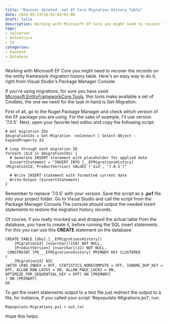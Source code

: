 ```yaml
---
title: "Recover deleted .net EF Core Migration History Table"
date: 2024-05-23T16:02:02+01:00
draft: false
description: Working with Microsoft EF Core you might need to recover the records on the entity framework migration history table. Here's an easy way to do it.
tags:
- sqlserver
- dotnetcore
- C#
categories:
- backend
- Database
---
```

Working with Microsoft EF Core you might need to recover the records on the entity framework migration history table. Here's an easy way to do it, right from Visual Studio's Package Manager Console.

If you're using migrations, for sure you have used [Microsoft.EntityFrameworkCore.Tools](https://www.nuget.org/packages/Microsoft.EntityFrameworkCore.Tools). this tools make available a set of Cmdlets, the one we need for the task in hand is Get-Migration.

First of all, go to the Nuget Package Manager and check which version of the EF package you are using. For the sake of example, I'll use version '7.0.5'.
Next, open your favorite text editor and copy the following script:
```
# Get migration IDs
$migrationIds = Get-Migration -noConnect | Select-Object -ExpandProperty Id

# Loop through each migration ID
foreach ($id in $migrationIds) {
  # Generate INSERT statement with placeholder for applied date
  $insertStatement = "INSERT INTO [__EFMigrationsHistory] (MigrationId, ProductVersion) VALUES ('$id', '7.0.5')"
  
  # Write INSERT statement with formatted current date
  Write-Output ($insertStatement)
}
```

Remember to replace '7.0.5' with your version. Save the script as a **.ps1** file into your project folder. Go to Visual Studio and call the script from the Package Manager Console.The console should output the needed insert statements to restore the migration history records.

Of course, if you really mucked up and dropped the actual table from the database, you have to create it, before running the SQL insert statements. For this you can use this **CREATE** statement on the database:
```
CREATE TABLE [dbo].[__EFMigrationsHistory](
	[MigrationId] [nvarchar](150) NOT NULL,
	[ProductVersion] [nvarchar](32) NOT NULL,
 CONSTRAINT [PK___EFMigrationsHistory] PRIMARY KEY CLUSTERED 
(
	[MigrationId] ASC
)WITH (PAD_INDEX = OFF, STATISTICS_NORECOMPUTE = OFF, IGNORE_DUP_KEY = OFF, ALLOW_ROW_LOCKS = ON, ALLOW_PAGE_LOCKS = ON, OPTIMIZE_FOR_SEQUENTIAL_KEY = OFF) ON [PRIMARY]
) ON [PRIMARY]
GO
```

To get the insert statements output to a text file just redirect the output to a file, for instance, if you called your script 'Repopulate-Migrations.ps1', run:
```
Repopulate-Migrations.ps1 > out.txt
```

Hope this helps.